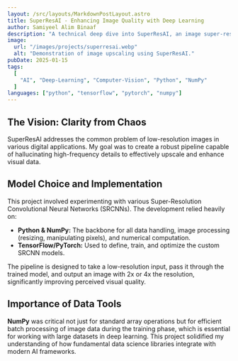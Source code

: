 ```yaml
---
layout: /src/layouts/MarkdownPostLayout.astro
title: SuperResAI - Enhancing Image Quality with Deep Learning
author: Samiyeel Alim Binaaf
description: "A technical deep dive into SuperResAI, an image super-resolution pipeline built with Python, TensorFlow, and PyTorch for visual data enhancement."
image:
  url: "/images/projects/superresai.webp"
  alt: "Demonstration of image upscaling using SuperResAI."
pubDate: 2025-01-15
tags:
  [
    "AI", "Deep-Learning", "Computer-Vision", "Python", "NumPy"
  ]
languages: ["python", "tensorflow", "pytorch", "numpy"]
---
```


## The Vision: Clarity from Chaos

SuperResAI addresses the common problem of low-resolution images in various digital applications. My goal was to create a robust pipeline capable of hallucinating high-frequency details to effectively upscale and enhance visual data.

## Model Choice and Implementation

This project involved experimenting with various Super-Resolution Convolutional Neural Networks (SRCNNs). The development relied heavily on:

-   **Python & NumPy:** The backbone for all data handling, image processing (resizing, manipulating pixels), and numerical computation.
-   **TensorFlow/PyTorch:** Used to define, train, and optimize the custom SRCNN models.

The pipeline is designed to take a low-resolution input, pass it through the trained model, and output an image with 2x or 4x the resolution, significantly improving perceived visual quality.

## Importance of Data Tools

**NumPy** was critical not just for standard array operations but for efficient batch processing of image data during the training phase, which is essential for working with large datasets in deep learning. This project solidified my understanding of how fundamental data science libraries integrate with modern AI frameworks.